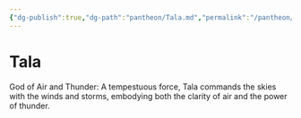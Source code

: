 ```yaml
---
{"dg-publish":true,"dg-path":"pantheon/Tala.md","permalink":"/pantheon/tala/","tags":["deity"],"noteIcon":"deity"}
---
```


# Tala
God of Air and Thunder: A tempestuous force, Tala commands the skies with the winds and storms, embodying both the clarity of air and the power of thunder.